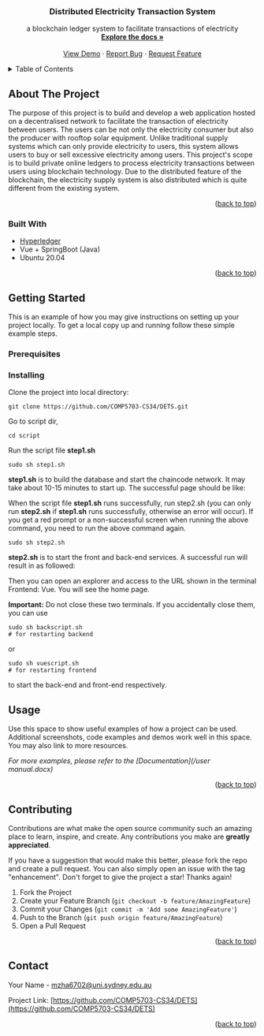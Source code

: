 <!-- PROJECT LOGO -->
<br />

<h3 align="center">Distributed Electricity Transaction System</h3>

  <p align="center">
    a blockchain ledger system to facilitate transactions of electricity
    <br />
    <a href="https://github.com/COMP5703-CS34/DETS"><strong>Explore the docs »</strong></a>
    <br />
    <br />
    <a href="https://github.com/COMP5703-CS34/DETS">View Demo</a>
    ·
    <a href="https://github.com/COMP5703-CS34/DETS/issues">Report Bug</a>
    ·
    <a href="https://github.com/COMP5703-CS34/DETS/issues">Request Feature</a>
  </p>

</div>



<!-- TABLE OF CONTENTS -->

<details>
  <summary>Table of Contents</summary>
  <ol>
    <li>
      <a href="#about-the-project">About The Project</a>
      <ul>
        <li><a href="#built-with">Built With</a></li>
      </ul>
    </li>
    <li>
      <a href="#getting-started">Getting Started</a>
      <ul>
        <li><a href="#prerequisites">Prerequisites</a></li>
        <li><a href="#installation">Installation</a></li>
      </ul>
    </li>
    <li><a href="#usage">Usage</a></li>
    <li><a href="#roadmap">Roadmap</a></li>
    <li><a href="#contributing">Contributing</a></li>
    <li><a href="#license">License</a></li>
    <li><a href="#contact">Contact</a></li>
    <li><a href="#acknowledgments">Acknowledgments</a></li>
  </ol>
</details>

<!-- ABOUT THE PROJECT -->
## About The Project

The purpose of this project is to build and develop a web application hosted on a decentralised network to facilitate the transaction of electricity between users. The users can be not only the electricity consumer but also the producer with rooftop solar equipment. Unlike traditional supply systems which can only provide electricity to users, this system allows users to buy or sell excessive electricity among users. This project's scope is to build private online ledgers to process electricity transactions between users using blockchain technology. Due to the distributed feature of the blockchain, the electricity supply system is also distributed which is quite different from the existing system. 

<p align="right">(<a href="#readme-top">back to top</a>)</p>



### Built With

* [Hyperledger](https://github.com/hyperledger)
* Vue + SpringBoot (Java)
* Ubuntu 20.04

<p align="right">(<a href="#readme-top">back to top</a>)</p>



<!-- GETTING STARTED -->
## Getting Started

This is an example of how you may give instructions on setting up your project locally.
To get a local copy up and running follow these simple example steps.

### Prerequisites


### Installing
Clone the project into local directory:
```
git clone https://github.com/COMP5703-CS34/DETS.git
```
Go to script dir,
```
cd script
```
Run the script file **step1.sh**
```
sudo sh step1.sh
```
**step1.sh** is to build the database and start the chaincode network. It may take about 10-15 minutes to start up. The successful page should be like:


When the script file **step1.sh** runs successfully, run step2.sh (you can only run **step2.sh** if **step1.sh** runs successfully, otherwise an error will occur). If you get a red prompt or a non-successful screen when running the above command, you need to run the above command again.
```
sudo sh step2.sh
```
**step2.sh** is to start the front and back-end services. A successful run will result in as followed:



Then you can open an explorer and access to the URL shown in the terminal Frontend: Vue. You will see the home page.

**Important:** Do not close these two terminals. If you accidentally close them, you can use
```
sudo sh backscript.sh
# for restarting backend
```
or
```
sudo sh vuescript.sh
# for restarting frontend
```
to start the back-end and front-end respectively.


<!-- USAGE EXAMPLES -->
## Usage

Use this space to show useful examples of how a project can be used. Additional screenshots, code examples and demos work well in this space. You may also link to more resources.

_For more examples, please refer to the [Documentation](/user manual.docx)_

<p align="right">(<a href="#readme-top">back to top</a>)</p>




<!-- CONTRIBUTING -->
## Contributing

Contributions are what make the open source community such an amazing place to learn, inspire, and create. Any contributions you make are **greatly appreciated**.

If you have a suggestion that would make this better, please fork the repo and create a pull request. You can also simply open an issue with the tag "enhancement".
Don't forget to give the project a star! Thanks again!

1. Fork the Project
2. Create your Feature Branch (`git checkout -b feature/AmazingFeature`)
3. Commit your Changes (`git commit -m 'Add some AmazingFeature'`)
4. Push to the Branch (`git push origin feature/AmazingFeature`)
5. Open a Pull Request

<p align="right">(<a href="#readme-top">back to top</a>)</p>




<!-- CONTACT -->
## Contact

Your Name - [mzha6702@uni.sydney.edu.au](https://twitter.com/twitter_handle) 

Project Link: [https://github.com/COMP5703-CS34/DETS](https://github.com/COMP5703-CS34/DETS)

<p align="right">(<a href="#readme-top">back to top</a>)</p>



